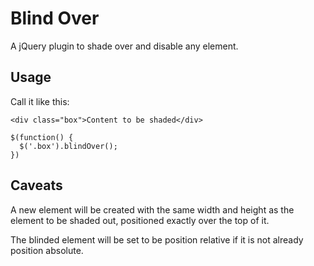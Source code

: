 Blind Over
==========

A jQuery plugin to shade over and disable any element.

## Usage

Call it like this:

    <div class="box">Content to be shaded</div>

    $(function() {
      $('.box').blindOver();
    })

## Caveats

A new element will be created with the same width and height as the element to be shaded out, positioned exactly over the top of it.

The blinded element will be set to be position relative if it is not already position absolute.